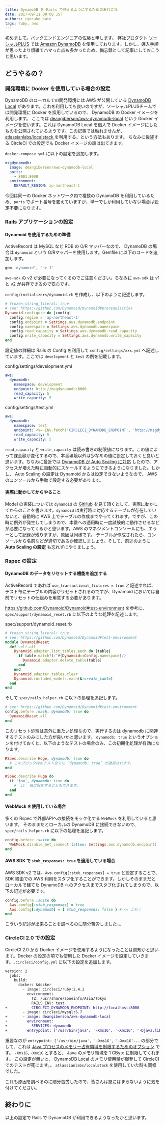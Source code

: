```yaml
---
title: DynamoDB を Rails で使えるようにするためのあれこれ
date: 2017-09-11 00:00 JST
authors: ryosuke_sato
tags: ruby, aws
---
```


初めまして。バックエンドエンジニアの佐藤と申します。
弊社プロダクト [ソーシャルPLUS](https://socialplus.jp/) では [Amazon DynamoDB](https://aws.amazon.com/jp/dynamodb/) を使用しております。しかし、導入手順が思ったより煩雑でハマった点も多かったため、備忘録として記事にしておこうと思います。

<!--more-->

## どうやるの？

### 開発環境に Docker を使用している場合の設定

DynamoDB のローカルでの開発環境には AWS が公開している [DynamoDB Local](https://aws.amazon.com/jp/blogs/aws/dynamodb-local-for-desktop-development/) があります。これを利用しても良いのですが、ソーシャルPLUSチームでは開発環境に Docker を採用しているので、 DynamoDB の Docker イメージを利用します。
ここでは [deangiberson/aws-dynamodb-local](https://hub.docker.com/r/deangiberson/aws-dynamodb-local/) という Docker イメージを使います。これは DynamoDB Local を個人で Docker イメージにしたものを公開されているようです。この記事では触れませんが、 [atlassianlabs/localstack ](https://hub.docker.com/r/atlassianlabs/localstack/) を利用する、という方法もあります。
ちなみに後述する CircleCI での設定でも Docker イメージの話は出てきます。

`docker-compose.yml` に以下の設定を追加します。

```yaml
msgdynamodb:
  image: deangiberson/aws-dynamodb-local
  ports:
    - 8001:8000
  environment:
    DEFAULT_REGION: ap-northeast-1
```

今回は同一の Docker ネットワーク内で複数の DynamoDB を利用しているため、`ports` でポート番号を変えていますが、単一でしか利用していない場合は設定不要になります。

### Rails アプリケーションの設定

#### Dynamoid を使用するための準備

ActiveRecord は MySQL など RDB の O/R マッパーなので、 DynamoDB の場合は `dynamoid` という O/Rマッパーを使用します。Gemfile に以下のコードを追加します。

```rb
gem 'dynamoid', '~> 1'
```

`aws-sdk` の v2 が必要になってくるのでご注意ください。ちなみに `aws-sdk` は v1 と v2 が共存できるので安心です。

`config/initializers/dynamoid.rb` を作成し、以下のように記述します。

```rb
# frozen_string_literal: true
# see: https://github.com/Dynamoid/Dynamoid#prerequisities
Dynamoid.configure do |config|
  config.region = 'ap-northeast-1'
  config.endpoint = Settings.aws.dynamodb.endpoint
  config.namespace = Settings.aws.dynamodb.namespace
  config.read_capacity = Settings.aws.dynamodb.read_capacity
  config.write_capacity = Settings.aws.dynamodb.write_capacity
end
```

設定値の詳細は Rails の Config を利用して `config/settings/xxx.yml` へ記述しています。ここでは `development` と `test` の例を記載します。

config/settings/development.yml

```yaml
aws:
  dynamodb:
    namespace: development
    endpoint: http://msgdynamodb:8000
    read_capacity: 5
    write_capacity: 5
```

config/settings/test.yml

```yaml
aws:
  dynamodb:
    namespace: test
    endpoint: <%= ENV.fetch('CIRCLECI_DYNAMODB_ENDPOINT', 'http://msgdynamodb:8000') %>
    read_capacity: 5
    write_capacity: 5
```

`read_capacity` と `write_capacity` は読み書きの制限値になります。この値によって課金額が変化するので、本番環境以外は少なめの値に設定しておくと良いと思います。ちなみに最近では [DynamoDB が Auto Scaling に対応](https://aws.amazon.com/jp/blogs/news/new-auto-scaling-for-amazon-dynamodb/) したので、アクセスが増えた時に自動的にスケールするようにできるようになりました。しかし、 Auto Scaling の設定は Dynamoid からは設定できないようなので、 AWS のコンソールから手動で設定する必要があります。

#### 実際に動かしてからやること

Model の実装については `dynamoid` の [GitHub](https://github.com/Dynamoid/Dynamoid) を見て頂くとして、実際に動かしてからのことを書きます。`dynamoid` は実行時に対応するテーブルが存在していないと、自動的に AWS 上でテーブルの作成までやってくれます。ですが、この時に例外が発生してしまうので、本番への適用時に一度試験的に動作させるなどが必要になってくるかと思います。AWS のマネジメントコンソールにも、エラーとして記録が残りますが、原因は同様です。
テーブルが作成されたら、コンソールから名前などが適切であるか確認しましょう。そして、前述のように **Auto Scaling の設定** も忘れずにやりましょう。

### Rspec の設定

#### DynamoDB のデータをリセットする機能を追加する

ActiveRecord であれば `use_transactional_fixtures = true` と記述すれば、テスト毎にテーブルの内容がリセットされるのですが、Dynamoid においては自前でリセットの仕組みを用意する必要があります。

https://github.com/Dynamoid/Dynamoid#test-environment を参考に、`spec/support/dynamoid_reset.rb` に以下のような処理を記述します。

spec/support/dynamoid_reset.rb

```rb
# frozen_string_literal: true
# see: https://github.com/Dynamoid/Dynamoid#test-environment
module DynamoidReset
  def self.all
    Dynamoid.adapter.list_tables.each do |table|
      if table.match?(/^#{Dynamoid::Config.namespace}/)
        Dynamoid.adapter.delete_table(table)
      end
    end
    Dynamoid.adapter.tables.clear
    Dynamoid.included_models.each(&:create_table)
  end
end
```

そして `spec/rails_helper.rb` に以下の処理を追記します。

```rb
# see: https://github.com/Dynamoid/Dynamoid#test-environment
config.before :each, dynamodb: true do
  DynamoidReset.all
end
```

このリセット処理は意外に重たい処理なので、実行するのは dynamodb に関連するテストのみにした方が良いかと思います。 `dynamodb: true` というオプションを付けておくと、以下のようなテストの場合のみ、この初期化処理が有効になります。

```rb
RSpec.describe Hoge, dynamodb: true do
  # このブロック内のテスト全てに `dynamodb: true` が適用されます。
end

RSpec.describe Fuga do
  it 'foo', dynamodb: true do
    # `it` 毎に設定することもできます。
  end
end
```

#### WebMock を使用している場合

多くの Rspec で外部APIへの接続をモック化する `WebMock` を利用していると思います。
そのままだとローカルの DynamoDB に接続できないので、`spec/rails_helper.rb` に以下の処理を追記します。

```rb
config.before :suite do
  WebMock.disable_net_connect!(allow: Settings.aws.dynamodb.endpoint)
end
```

#### AWS SDK で `stub_responses: true` を適用している場合

AWS SDK v2 では、`Aws.config[:stub_responses] = true` と設定することで、SDK 経由での AWS 利用をスタブ化することができます。しかしそのままだとローカルで建てた DynamoDB へのアクセスまでスタブ化されてしまうので、以下の記述が必要です。

```rb
config.before :suite do
  Aws.config[:stub_responses] = true
  Aws.config[:dynamodb] = { stub_responses: false } # <= これ！
end
```

こういう記述が出来ることを調べるのに随分苦労しました。。

### CircleCI 2.0 での設定

CircleCI 2.0 から Docker イメージを使用するようになったことは周知かと思います。Docker の設定の項でも使用した Docker イメージを設定していきます。`.circleci/config.yml` に以下の設定を追加します。

```diff
version: 2
  jobs:
    build:
      docker: &docker
        - image: circleci/ruby:2.4.1
          environment:
            TZ: /usr/share/zoneinfo/Asia/Tokyo
            RAILS_ENV: test
+           CIRCLECI_DYNAMODB_ENDPOINT: http://localhost:8000
        - image: circleci/mysql:5.7
+       - image: deangiberson/aws-dynamodb-local
+         environment:
+           SERVICES: dynamodb
+         entrypoint: ['/usr/bin/java', '-Xms1G', '-Xmx1G', '-Djava.library.path=.', '-jar', 'DynamoDBLocal.jar', '-dbPath', '/var/dynamodb_local', '-port', '8000']
```

重要なのが `entrypoint: ['/usr/bin/java', '-Xms1G', '-Xmx1G'...` の部分でして、これは [Java プロセスのメモリー占有領域を制限するためのオプション](http://docs.oracle.com/cd/E22646_01/doc.40/b61439/tune_footprint.htm) です。 `-Xms1G`, `-Xmx1G` とすると、 Java のメモリ領域を 1 GByte に制限してくれます。
この設定が無いと、 DynamoDB Local のメモリ使用量が爆発して CircleCI でのテストが死にます。。
`atlassianlabs/localstack` を使用していた時も同様でした。

これも原因を調べるのに随分苦労したので、皆さんは罠にはまらないように気を付けてください。

## 終わりに

以上の設定で Rails で DynamoDB が利用できるようなったかと思います。
